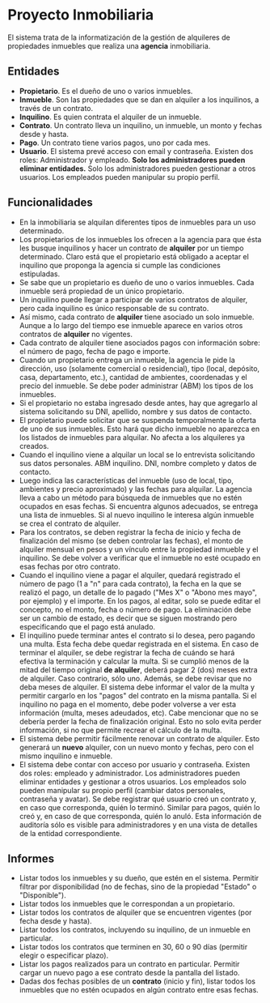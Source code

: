 # Proyecto Inmobiliaria

El sistema trata de la informatización de la gestión de alquileres de propiedades inmuebles que realiza una **agencia** inmobiliaria.

## Entidades

- **Propietario**. Es el dueño de uno o varios inmuebles.
- **Inmueble**. Son las propiedades que se dan en alquiler a los inquilinos, a través de un contrato.
- **Inquilino**. Es quien contrata el alquiler de un inmueble.
- **Contrato**. Un contrato lleva un inquilino, un inmueble, un monto y fechas desde y hasta.
- **Pago**. Un contrato tiene varios pagos, uno por cada mes.
- **Usuario**. El sistema prevé acceso con email y contraseña. Existen dos roles: Administrador y empleado. **Solo los administradores pueden eliminar entidades.** Solo los administradores pueden gestionar a otros usuarios. Los empleados pueden manipular su propio perfil.

## Funcionalidades

- En la inmobiliaria se alquilan diferentes tipos de inmuebles para un uso determinado.
- Los propietarios de los inmuebles los ofrecen a la agencia para que ésta les busque inquilinos y hacer un contrato de **alquiler** por un tiempo determinado. Claro está que el propietario está obligado a aceptar el inquilino que proponga la agencia si cumple las condiciones estipuladas.
- Se sabe que un propietario es dueño de uno o varios inmuebles. Cada inmueble será propiedad de un único propietario.
- Un inquilino puede llegar a participar de varios contratos de alquiler, pero cada inquilino es único responsable de su contrato.
- Así mismo, cada contrato de **alquiler** tiene asociado un solo inmueble. Aunque a lo largo del tiempo ese inmueble aparece en varios otros contratos de **alquiler** no vigentes.
- Cada contrato de alquiler tiene asociados pagos con información sobre: el número de pago, fecha de pago e importe.
- Cuando un propietario entrega un inmueble, la agencia le pide la dirección, uso (solamente comercial o residencial), tipo (local, depósito, casa, departamento, etc.), cantidad de ambientes, coordenadas y el precio del inmueble. Se debe poder administrar (ABM) los tipos de los inmuebles.
- Si el propietario no estaba ingresado desde antes, hay que agregarlo al sistema solicitando su DNI, apellido, nombre y sus datos de contacto.
- El propietario puede solicitar que se suspenda temporalmente la oferta de uno de sus inmuebles. Esto hará que dicho inmueble no aparezca en los listados de inmuebles para alquilar. No afecta a los alquileres ya creados.
- Cuando el inquilino viene a alquilar un local se lo entrevista solicitando sus datos personales. ABM inquilino. DNI, nombre completo y datos de contacto.
- Luego indica las características del inmueble (uso de local, tipo, ambientes y precio aproximado) y las fechas para alquilar. La agencia lleva a cabo un método para búsqueda de inmuebles que no estén ocupados en esas fechas. Si encuentra algunos adecuados, se entrega una lista de inmuebles. Si al nuevo inquilino le interesa algún inmueble se crea el contrato de alquiler.
- Para los contratos, se deben registrar la fecha de inicio y fecha de finalización del mismo (se deben controlar las fechas), el monto de alquiler mensual en pesos y un vínculo entre la propiedad inmueble y el inquilino. Se debe volver a verificar que el inmueble no esté ocupado en esas fechas por otro contrato.
- Cuando el inquilino viene a pagar el alquiler, quedará registrado el número de pago (1 a "n" para cada contrato), la fecha en la que se realizó el pago, un detalle de lo pagado ("Mes X" o "Abono mes mayo", por ejemplo) y el importe. En los pagos, al editar, solo se puede editar el concepto, no el monto, fecha o número de pago. La eliminación debe ser un cambio de estado, es decir que se siguen mostrando pero especificando que el pago está anulado.
- El inquilino puede terminar antes el contrato si lo desea, pero pagando una multa. Esta fecha debe quedar registrada en el sistema. En caso de terminar el alquiler, se debe registrar la fecha de cuándo se hará efectiva la terminación y calcular la multa. Si se cumplió menos de la mitad del tiempo original **de alquiler**, deberá pagar 2 (dos) meses extra de alquiler. Caso contrario, sólo uno. Además, se debe revisar que no deba meses de alquiler. El sistema debe informar el valor de la multa y permitir cargarlo en los "pagos" del contrato en la misma pantalla. Si el inquilino no paga en el momento, debe poder volverse a ver esta información (multa, meses adeudados, etc). Cabe mencionar que no se debería perder la fecha de finalización original. Esto no solo evita perder información, si no que permite recrear el cálculo de la multa.
- El sistema debe permitir fácilmente renovar un contrato de alquiler. Esto generará un **nuevo** alquiler, con un nuevo monto y fechas, pero con el mismo inquilino e inmueble.
- El sistema debe contar con acceso por usuario y contraseña. Existen dos roles: empleado y administrador. Los administradores pueden eliminar entidades y gestionar a otros usuarios. Los empleados solo pueden manipular su propio perfil (cambiar datos personales, contraseña y avatar). Se debe registrar qué usuario creó un contrato y, en caso que corresponda, quién lo terminó. Similar para pagos, quién lo creó y, en caso de que corresponda, quién lo anuló. Esta información de auditoría sólo es visible para administradores y en una vista de detalles de la entidad correspondiente.

## Informes

- Listar todos los inmuebles y su dueño, que estén en el sistema. Permitir filtrar por disponibilidad (no de fechas, sino de la propiedad "Estado" o "Disponible").
- Listar todos los inmuebles que le correspondan a un propietario.
- Listar todos los contratos de alquiler que se encuentren vigentes (por fecha desde y hasta).
- Listar todos los contratos, incluyendo su inquilino, de un inmueble en particular.
- Listar todos los contratos que terminen en 30, 60 o 90 días (permitir elegir o especificar plazo).
- Listar los pagos realizados para un contrato en particular. Permitir cargar un nuevo pago a ese contrato desde la pantalla del listado.
- Dadas dos fechas posibles de un **contrato** (inicio y fin), listar todos los inmuebles que no estén ocupados en algún contrato entre esas fechas.

